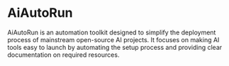 # AiAutoRun
AiAutoRun is an automation toolkit designed to simplify the deployment process of mainstream open-source AI projects. It focuses on making AI tools easy to launch by automating the setup process and providing clear documentation on required resources.
